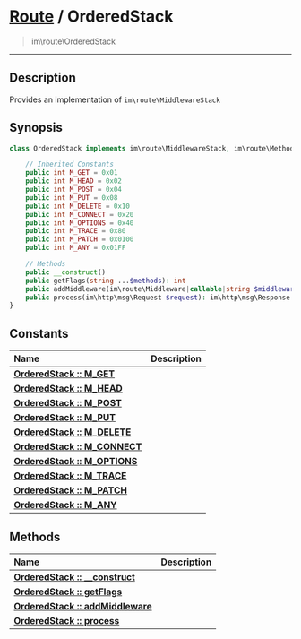 # [Route](route.md) / OrderedStack
 > im\route\OrderedStack
____

## Description
Provides an implementation of `im\route\MiddlewareStack`

## Synopsis
```php
class OrderedStack implements im\route\MiddlewareStack, im\route\MethodFlags {

    // Inherited Constants
    public int M_GET = 0x01
    public int M_HEAD = 0x02
    public int M_POST = 0x04
    public int M_PUT = 0x08
    public int M_DELETE = 0x10
    public int M_CONNECT = 0x20
    public int M_OPTIONS = 0x40
    public int M_TRACE = 0x80
    public int M_PATCH = 0x0100
    public int M_ANY = 0x01FF

    // Methods
    public __construct()
    public getFlags(string ...$methods): int
    public addMiddleware(im\route\Middleware|callable|string $middleware, int $flags = im\route\MiddlewareStack::M_ANY): void
    public process(im\http\msg\Request $request): im\http\msg\Response
}
```

## Constants
| Name | Description |
| :--- | :---------- |
| [__OrderedStack&nbsp;::&nbsp;M\_GET__](route-OrderedStack-prop_M_GET.md) |  |
| [__OrderedStack&nbsp;::&nbsp;M\_HEAD__](route-OrderedStack-prop_M_HEAD.md) |  |
| [__OrderedStack&nbsp;::&nbsp;M\_POST__](route-OrderedStack-prop_M_POST.md) |  |
| [__OrderedStack&nbsp;::&nbsp;M\_PUT__](route-OrderedStack-prop_M_PUT.md) |  |
| [__OrderedStack&nbsp;::&nbsp;M\_DELETE__](route-OrderedStack-prop_M_DELETE.md) |  |
| [__OrderedStack&nbsp;::&nbsp;M\_CONNECT__](route-OrderedStack-prop_M_CONNECT.md) |  |
| [__OrderedStack&nbsp;::&nbsp;M\_OPTIONS__](route-OrderedStack-prop_M_OPTIONS.md) |  |
| [__OrderedStack&nbsp;::&nbsp;M\_TRACE__](route-OrderedStack-prop_M_TRACE.md) |  |
| [__OrderedStack&nbsp;::&nbsp;M\_PATCH__](route-OrderedStack-prop_M_PATCH.md) |  |
| [__OrderedStack&nbsp;::&nbsp;M\_ANY__](route-OrderedStack-prop_M_ANY.md) |  |

## Methods
| Name | Description |
| :--- | :---------- |
| [__OrderedStack&nbsp;::&nbsp;\_\_construct__](route-OrderedStack-__construct.md) |  |
| [__OrderedStack&nbsp;::&nbsp;getFlags__](route-OrderedStack-getFlags.md) |  |
| [__OrderedStack&nbsp;::&nbsp;addMiddleware__](route-OrderedStack-addMiddleware.md) |  |
| [__OrderedStack&nbsp;::&nbsp;process__](route-OrderedStack-process.md) |  |
